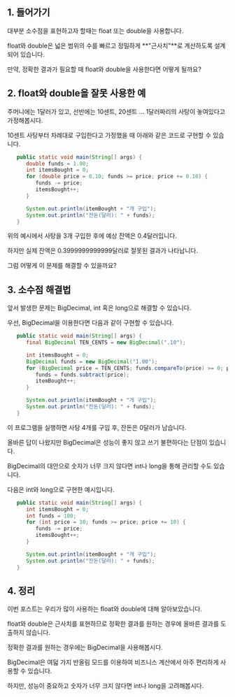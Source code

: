 ## 1. 들어가기

대부분 소수점을 표현하고자 할때는 float 또는 double을 사용합니다.

float와 double은 넓은 범위의 수를 빠르고 정밀하게 **"근사치"**로 계산하도록 설계되어 있습니다.

만약, 정확한 결과가 필요할 때 float와 double을 사용한다면 어떻게 될까요?

## 2. float와 double을 잘못 사용한 예

주머니에는 1달러가 있고, 선반에는 10센트, 20센트 ... 1달러짜리의 사탕이 놓여있다고 가정해봅시다.

10센트 사탕부터 차례대로 구입한다고 가정했을 때 아래와 같은 코드로 구현할 수 있습니다.

```java
   public static void main(String[] args) {
      double funds = 1.00;
      int itemsBought = 0;
      for (double price = 0.10; funds >= price; price += 0.10) {
         funds -= price;
         itemsBought++;
      }

      System.out.println(itemBought + "개 구입");
      System.out.println("잔돈(달러): " + funds);
   }
```

위의 예시에서 사탕을 3개 구입한 후에 예상 잔액은 0.4달러입니다.

하지만 실제 잔액은 0.3999999999999달러로 잘못된 결과가 나타납니다.

그럼 어떻게 이 문제를 해결할 수 있을까요?

## 3. 소수점 해결법

앞서 발생한 문제는 BigDecimal, int 혹은 long으로 해결할 수 있습니다.

우선, BigDecimal을 이용한다면 다음과 같이 구현할 수 있습니다.

```java
   public static void main(String[] args) {
      final BigDecimal TEN_CENTS = new BigDecimal(".10");

      int itemsBought = 0;
      BigDecimal funds = new BigDecimal("1.00");
      for (BigDecimal price = TEN_CENTS; funds.compareTo(price) >= 0; price = price.add(TEN_CENTS)) {
         funds = funds.subtract(price);
         itemBought++;
      }

      System.out.println(itemBought + "개 구입");
      System.out.println("잔돈(달러): " + funds);
   }
```

이 프로그램을 실행하면 사탕 4개를 구입 후, 잔돈은 0달러가 남습니다.

올바른 답이 나왔지만 BigDecimal은 성능이 좋지 않고 쓰기 불편하다는 단점이 있습니다.

BigDecimal의 대안으로 숫자가 너무 크지 않다면 int나 long을 통해 관리할 수도 있습니다.

다음은 int와 long으로 구현한 예시입니다.

```java
   public static void main(String[] args) {
      int itemsBought = 0;
      int funds = 100;
      for (int price = 10; funds >= price; price += 10) {
         funds -= price;
         itemsBought++;
      }

      System.out.println(itemBought + "개 구입");
      System.out.println("잔돈(달러): " + funds);
   }
```

## 4. 정리

이번 포스트는 우리가 많이 사용하는 float와 double에 대해 알아보았습니다.

float와 double은 근사치를 표현하므로 정확한 결과를 원하는 경우에 올바른 결과를 도출하지 않습니다.

정확한 결과를 원하는 경우에는 BigDecimal을 사용해봅시다.

BigDecimal은 여덟 가지 반올림 모드를 이용하여 비즈니스 계산에서 아주 편리하게 사용할 수 있습니다.

하지만, 성능이 중요하고 숫자가 너무 크지 않다면 int나 long을 고려해봅시다.